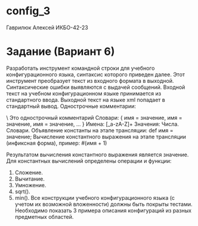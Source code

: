 # config_3
Гаврилюк Алексей ИКБО-42-23
# Задание (Вариант 6)
Разработать инструмент командной строки для учебного конфигурационного языка, синтаксис которого приведен далее.
Этот инструмент преобразует текст из входного формата в выходной.
Синтаксические ошибки выявляются с выдачей сообщений.
Входной текст на учебном конфигурационном языке принимается из стандартного ввода.
Выходной текст на языке xml попадает в стандартный вывод.
Однострочные комментарии:

\ Это однострочный комментарий
Словари:
{
 имя = значение,
 имя = значение,
 имя = значение,
 ...
}
Имена:
  [_a-zA-Z]+
Значения:
  Числа.
  Словари.
Объявление константы на этапе трансляции:
  def имя = значение;
Вычисление константного выражения на этапе трансляции (инфиксная форма), пример:
  #(имя + 1)

Результатом вычисления константного выражения является значение.
Для константных вычислений определены операции и функции:
  1. Сложение.
  2. Вычитание.
  3. Умножение.
  4. sqrt().
  5. min().
Все конструкции учебного конфигурационного языка (с учетом их возможной вложенности) должны быть покрыты тестами.
Необходимо показать 3 примера описания конфигураций из разных предметных областей.
